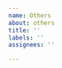 ```yaml
---
name: Others
about: others
title: ''
labels: ''
assignees: ''

---
```


<!-- If you want to ask for help, it is recommended to post in the Discussions -->
<!-- https://github.com/siderakb/pmw3360-pcb/discussions/new?category=q-a -->
